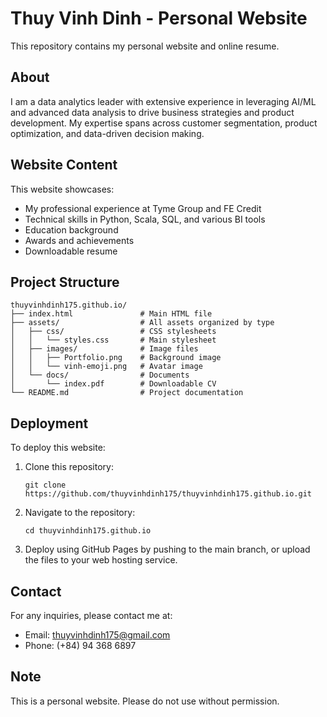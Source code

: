# Thuy Vinh Dinh - Personal Website

This repository contains my personal website and online resume.

## About

I am a data analytics leader with extensive experience in leveraging AI/ML and advanced data analysis to drive business strategies and product development. My expertise spans across customer segmentation, product optimization, and data-driven decision making.

## Website Content

This website showcases:
- My professional experience at Tyme Group and FE Credit
- Technical skills in Python, Scala, SQL, and various BI tools
- Education background
- Awards and achievements
- Downloadable resume

## Project Structure

```
thuyvinhdinh175.github.io/
├── index.html               # Main HTML file
├── assets/                  # All assets organized by type
│   ├── css/                 # CSS stylesheets
│   │   └── styles.css       # Main stylesheet
│   ├── images/              # Image files
│   │   ├── Portfolio.png    # Background image
│   │   └── vinh-emoji.png   # Avatar image
│   └── docs/                # Documents
│       └── index.pdf        # Downloadable CV
└── README.md                # Project documentation
```

## Deployment

To deploy this website:

1. Clone this repository:
   ```
   git clone https://github.com/thuyvinhdinh175/thuyvinhdinh175.github.io.git
   ```

2. Navigate to the repository:
   ```
   cd thuyvinhdinh175.github.io
   ```

3. Deploy using GitHub Pages by pushing to the main branch, or upload the files to your web hosting service.

## Contact

For any inquiries, please contact me at:
- Email: thuyvinhdinh175@gmail.com
- Phone: (+84) 94 368 6897

## Note

This is a personal website. Please do not use without permission.
